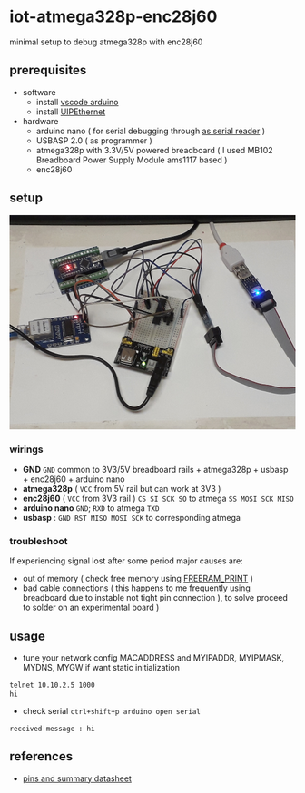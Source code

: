 # iot-atmega328p-enc28j60

minimal setup to debug atmega328p with enc28j60

## prerequisites

- software
  - install [vscode arduino](https://github.com/devel0/knowledge/blob/master/electronics/vscode-arduino.md)
  - install [UIPEthernet](https://github.com/UIPEthernet/UIPEthernet)
- hardware
  - arduino nano ( for serial debugging through [as serial reader](https://github.com/devel0/iot-arduino-nano-as-serial-reader) )
  - USBASP 2.0 ( as programmer )
  - atmega328p with 3.3V/5V powered breadboard ( I used MB102 Breadboard Power Supply Module ams1117 based )
  - enc28j60

## setup

![img](doc/setup.jpg)

### wirings

- **GND** `GND` common to 3V3/5V breadboard rails + atmega328p + usbasp + enc28j60 + arduino nano
- **atmega328p** ( `VCC` from 5V rail but can work at 3V3 )
- **enc28j60** ( `VCC` from 3V3 rail ) `CS SI SCK SO` to atmega `SS MOSI SCK MISO`
- **arduino nano** `GND`; `RXD` to atmega `TXD`
- **usbasp** : `GND RST MISO MOSI SCK` to corresponding atmega

### troubleshoot

If experiencing signal lost after some period major causes are:
- out of memory ( check free memory using [FREERAM_PRINT](https://github.com/Locoduino/MemoryUsage) )
- bad cable connections ( this happens to me frequently using breadboard due to instable not tight pin connection ), to solve proceed to solder on an experimental board )

## usage

- tune your network config MACADDRESS and MYIPADDR, MYIPMASK, MYDNS, MYGW if want static initialization

```
telnet 10.10.2.5 1000
hi
```

- check serial `ctrl+shift+p arduino open serial`

```
received message : hi
```

## references

- [pins and summary datasheet](http://ww1.microchip.com/downloads/en/DeviceDoc/Atmel-42735-8-bit-AVR-Microcontroller-ATmega328-328P_Summary.pdf)
